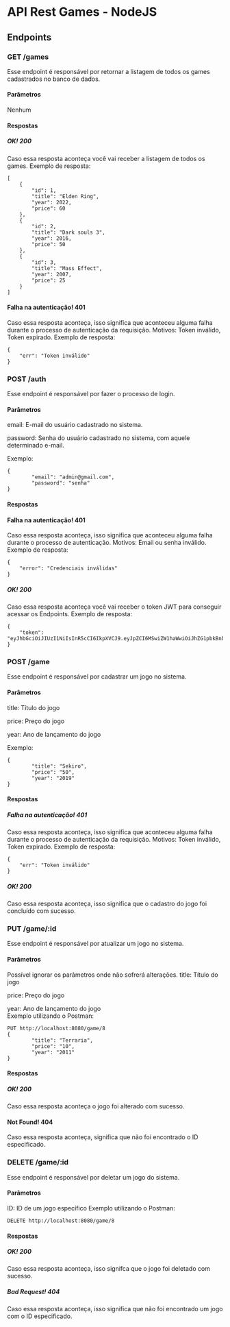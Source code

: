 # API Rest Games - NodeJS

## Endpoints
### GET /games 
Esse endpoint é responsável por retornar a listagem de todos os games cadastrados no banco de dados.
#### Parâmetros 
Nenhum
#### Respostas
##### OK! 200
Caso essa resposta aconteça você vai receber a listagem de todos os games.
Exemplo de resposta:
```
[
    {
        "id": 1,
        "title": "Elden Ring",
        "year": 2022,
        "price": 60
    },
    {
        "id": 2,
        "title": "Dark souls 3",
        "year": 2016,
        "price": 50
    },
    {
        "id": 3,
        "title": "Mass Effect",
        "year": 2007,
        "price": 25
    }
]
```
#### Falha na autenticação! 401
Caso essa resposta aconteça, isso significa que aconteceu alguma falha durante o processo de autenticação da requisição. Motivos: Token inválido, Token expirado.
Exemplo de resposta:
```
{
    "err": "Token inválido"
}
```
### POST /auth
Esse endpoint é responsável por fazer o processo de login.
#### Parâmetros 
email: E-mail do usuário cadastrado no sistema.

password: Senha do usuário cadastrado no sistema, com aquele determinado e-mail.

Exemplo:
```
{             
        "email": "admin@gmail.com",
        "password": "senha"    
}
```
#### Respostas
#### Falha na autenticação! 401
Caso essa resposta aconteça, isso significa que aconteceu alguma falha durante o processo de autenticação. Motivos: Email ou senha inválido.
Exemplo de resposta:
```
{
    "error": "Credenciais inválidas"
}
```
##### OK! 200
Caso essa resposta aconteça você vai receber o token JWT para conseguir acessar os Endpoints.
Exemplo de resposta:
```
{
    "token":  "eyJhbGciOiJIUzI1NiIsInR5cCI6IkpXVCJ9.eyJpZCI6MSwiZW1haWwiOiJhZG1pbkBnbWFpbC5jb20iLCJpYXQiOjE2NzMwOTg1MzAsImV4cCI6MTY3MzE4NDkzMH0.uRjYT34HNg254V0fqFUXsyXYSysproNEKCALPr4EBLI"
}
```
### POST /game
Esse endpoint é responsável por cadastrar um jogo no sistema.
#### Parâmetros 
title: Título do jogo

price: Preço do jogo

year: Ano de lançamento do jogo

Exemplo:
```
{             
        "title": "Sekiro",
        "price": "50",
        "year": "2019"    
}
```
#### Respostas
##### Falha na autenticação! 401
Caso essa resposta aconteça, isso significa que aconteceu alguma falha durante o processo de autenticação da requisição. Motivos: Token inválido, Token expirado.
Exemplo de resposta:
```
{
    "err": "Token inválido"
}
```
##### OK! 200
Caso essa resposta aconteça, isso significa que o cadastro do jogo foi concluído com sucesso.
### PUT /game/:id
Esse endpoint é responsável por atualizar um jogo no sistema.
#### Parâmetros
Possível ignorar os parâmetros onde não sofrerá alterações.
title: Título do jogo

price: Preço do jogo

year: Ano de lançamento do jogo<br>
Exemplo utilizando o Postman:
```
PUT http://localhost:8080/game/8
{             
        "title": "Terraria",
        "price": "10",
        "year": "2011"    
}
```
#### Respostas
##### OK! 200
Caso essa resposta aconteça o jogo foi alterado com sucesso.
#### Not Found! 404
Caso essa resposta aconteça, significa que não foi encontrado o ID especificado.
### DELETE /game/:id
Esse endpoint é responsável por deletar um jogo do sistema.
#### Parâmetros 
ID: ID de um jogo específico 
Exemplo utilizando o Postman:
```
DELETE http://localhost:8080/game/8
```
#### Respostas
##### OK! 200
Caso essa resposta aconteça, isso signifca que o jogo foi deletado com sucesso.
##### Bad Request! 404
Caso essa resposta aconteça, isso significa que não foi encontrado um jogo com o ID especificado.
